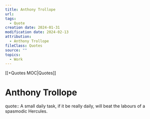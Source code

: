 ```yaml
---
title: Anthony Trollope
url: 
tags:
  - Quote
creation date: 2024-01-31
modification date: 2024-02-13
attribution:
  - Anthony Trollope
fileClass: Quotes
source: ""
topics:
  - Work
---
```


[[+Quotes MOC|Quotes]]

# Anthony Trollope

quote:: A small daily task, if it be really daily, will beat the labours of a spasmodic Hercules.
